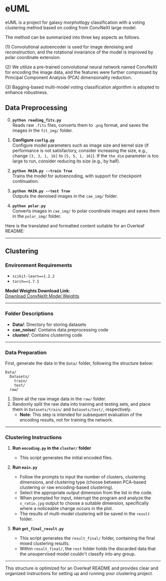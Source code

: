 # eUML
eUML is a project for galaxy morphotlogy classification with a voting clustering method based on coding from ConvNeXt large model.   

The method can be summarized into three key aspects as follows.  

(1) Convolutional autoencoder is used for image denoising and reconstruction, and the rotational invariance of the model is improved by polar coordinate extension.   

(2) We utilize a pre-trained convolutional neural network named ConvNeXt for encoding the image data, and the features were further compressed by Principal Component Analysis (PCA) dimensionality reduction.   
    
(3) Bagging-based multi-model voting classification algorithm is adopted to enhance robustness. 

## Data Preprocessing

0. **`python readimg_fits.py`**  
   Reads raw `.fits` files, converts them to `.png` format, and saves the images in the `fit_img/` folder.

1. **Configure `config.py`**  
   Configure model parameters such as image size and kernel size (if performance is not satisfactory, consider increasing the size, e.g., change `[3, 3, 1, 16]` to `[5, 5, 1, 16]`). If the `the_dim` parameter is too large to run, consider reducing its size (e.g., by half).

2. **`python MAIN.py --train True`**  
   Trains the model for autoencoding, with support for checkpoint continuation.

3. **`python MAIN.py --test True`**  
   Outputs the denoised images in the `cae_img/` folder.

4. **`python polar.py`**  
   Converts images in `cae_img/` to polar coordinate images and saves them in the `polar_img/` folder.

Here is the translated and formatted content suitable for an Overleaf README:

---

## Clustering

### Environment Requirements
- `scikit-learn==1.2.2`
- `torch==1.7.1`

**Model Weights Download Link**:  
[Download ConvNeXt Model Weights](https://dl.fbaipublicfiles.com/convnext_in22k_224.pth)

---

### Folder Descriptions
- **Data/**: Directory for storing datasets
- **cae_noise/**: Contains data preprocessing code
- **cluster/**: Contains clustering code

---

### Data Preparation
First, generate the data in the `Data/` folder, following the structure below:

```
Data/
  Datasets/
    train/
    test/
  raw/
```

1. Store all the raw image data in the `raw/` folder.
2. Randomly split the raw data into training and testing sets, and place them in `Datasets/train/` and `Datasets/test/`, respectively.  
   - **Note**: This step is intended for subsequent evaluation of the encoding results, not for training the network.

---

### Clustering Instructions

1. **Run `encoding.py` in the `cluster/` folder**  
   - This script generates the initial encoded files.

2. **Run `main.py`**  
   - Follow the prompts to input the number of clusters, clustering dimensions, and clustering type (choose between PCA-based clustering or raw encoding-based clustering).  
   - Select the appropriate output dimension from the list in the code.  
   - When prompted for input, interrupt the program and analyze the `s_ratio.jpg` output to choose a suitable dimension, specifically where a noticeable change occurs in the plot.  
   - The results of multi-model clustering will be saved in the `result` folder.

3. **Run `get_final_result.py`**  
   - This script generates the `result_final/` folder, containing the final mixed clustering results.  
   - Within `result_final/`, the `rest` folder holds the discarded data that the unsupervised model couldn't classify into any group.

---

This structure is optimized for an Overleaf README and provides clear and organized instructions for setting up and running your clustering project.
